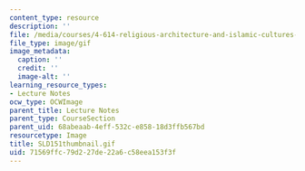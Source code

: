 ```yaml
---
content_type: resource
description: ''
file: /media/courses/4-614-religious-architecture-and-islamic-cultures-fall-2002/71569ffc79d227de22a6c58eea153f3f_SLD151thumbnail.gif
file_type: image/gif
image_metadata:
  caption: ''
  credit: ''
  image-alt: ''
learning_resource_types:
- Lecture Notes
ocw_type: OCWImage
parent_title: Lecture Notes
parent_type: CourseSection
parent_uid: 68abeaab-4eff-532c-e858-18d3ffb567bd
resourcetype: Image
title: SLD151thumbnail.gif
uid: 71569ffc-79d2-27de-22a6-c58eea153f3f
---
```

